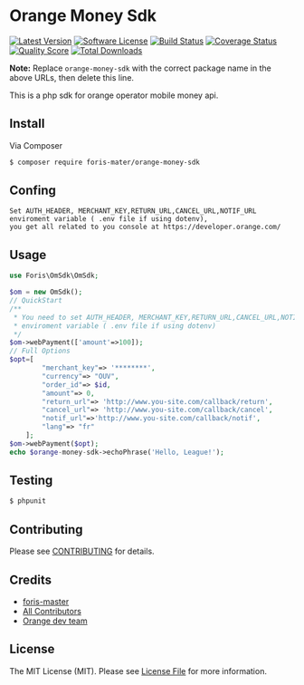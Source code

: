 # Orange Money Sdk 

[![Latest Version](https://img.shields.io/github/release/thephpleague/orange-money-sdk.svg?style=flat-square)](https://github.com/thephpleague/orange-money-sdk/releases)
[![Software License](https://img.shields.io/badge/license-MIT-brightgreen.svg?style=flat-square)](LICENSE.md)
[![Build Status](https://img.shields.io/travis/thephpleague/orange-money-sdk/master.svg?style=flat-square)](https://travis-ci.org/thephpleague/orange-money-sdk)
[![Coverage Status](https://img.shields.io/scrutinizer/coverage/g/thephpleague/orange-money-sdk.svg?style=flat-square)](https://scrutinizer-ci.com/g/thephpleague/orange-money-sdk/code-structure)
[![Quality Score](https://img.shields.io/scrutinizer/g/thephpleague/orange-money-sdk.svg?style=flat-square)](https://scrutinizer-ci.com/g/thephpleague/orange-money-sdk)
[![Total Downloads](https://img.shields.io/packagist/dt/league/orange-money-sdk.svg?style=flat-square)](https://packagist.org/packages/league/orange-money-sdk)

**Note:** Replace `orange-money-sdk` with the correct package name in the above URLs, then delete this line.

This is a php sdk for orange operator mobile money api. 

## Install

Via Composer

``` bash
$ composer require foris-mater/orange-money-sdk
```

## Confing

```
Set AUTH_HEADER, MERCHANT_KEY,RETURN_URL,CANCEL_URL,NOTIF_URL enviroment variable ( .env file if using dotenv),
you get all related to you console at https://developer.orange.com/
 ```
## Usage

``` php
use Foris\OmSdk\OmSdk;

$om = new OmSdk();
// QuickStart
/**
 * You need to set AUTH_HEADER, MERCHANT_KEY,RETURN_URL,CANCEL_URL,NOTIF_URL
 * enviroment variable ( .env file if using dotenv)
 */
$om->webPayment(['amount'=>100]);
// Full Options
$opt=[
        "merchant_key"=> '********',
        "currency"=> "OUV",
        "order_id"=> $id,
        "amount"=> 0,
        "return_url"=> 'http://www.you-site.com/callback/return',
        "cancel_url"=> 'http://www.you-site.com/callback/cancel',
        "notif_url"=>'http://www.you-site.com/callback/notif',
        "lang"=> "fr"
    ];
$om->webPayment($opt);
echo $orange-money-sdk->echoPhrase('Hello, League!');
```

## Testing

``` bash
$ phpunit
```

## Contributing

Please see [CONTRIBUTING](https://github.com/thephpleague/:package_name/blob/master/CONTRIBUTING.md) for details.

## Credits

- [foris-master](https://github.com/foris-master)
- [All Contributors](https://github.com/thephpleague/:package_name/contributors)
- [Orange dev team](https://developer.orange.com/apis/om-webpay/)

## License

The MIT License (MIT). Please see [License File](LICENSE.md) for more information.
